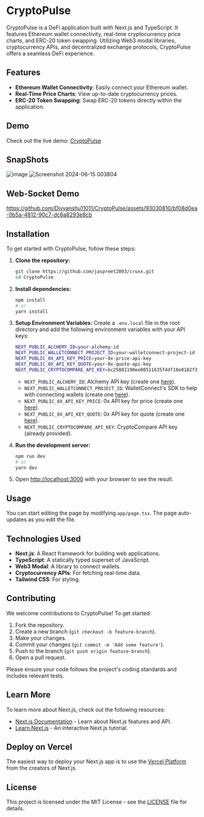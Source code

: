 # CryptoPulse

CryptoPulse is a DeFi application built with Next.js and TypeScript. It features Ethereum wallet connectivity, real-time cryptocurrency price charts, and ERC-20 token swapping. Utilizing Web3 modal libraries, cryptocurrency APIs, and decentralized exchange protocols, CryptoPulse offers a seamless DeFi experience.

## Features

- **Ethereum Wallet Connectivity**: Easily connect your Ethereum wallet.
- **Real-Time Price Charts**: View up-to-date cryptocurrency prices.
- **ERC-20 Token Swapping**: Swap ERC-20 tokens directly within the application.

## Demo

Check out the live demo: [CryptoPulse](https://crypto-pulse-mocha.vercel.app/)



## SnapShots
![image](https://github.com/Divyanshu11011/CryptoPulse/assets/93030810/75ba5503-a7b5-42f4-b7d5-3b85f3849814)
![Screenshot 2024-06-15 003804](https://github.com/Divyanshu11011/CryptoPulse/assets/93030810/4c0fb2de-0697-4057-9246-2f02841321bb)


## Web-Socket Demo


https://github.com/Divyanshu11011/CryptoPulse/assets/93030810/bf08d0ea-0b5a-4812-90c7-dc6a8293e8cb





## Installation

To get started with CryptoPulse, follow these steps:

1. **Clone the repository:**
    ```bash
    git clone https://github.com/jaspreet2003/cruxx.git
    cd CryptoPulse
    ```

2. **Install dependencies:**
    ```bash
    npm install
    # or
    yarn install
    ```

3. **Setup Environment Variables:**
    Create a `.env.local` file in the root directory and add the following environment variables with your API keys:

    ```bash
    NEXT_PUBLIC_ALCHEMY_ID=your-alchemy-id
    NEXT_PUBLIC_WALLETCONNECT_PROJECT_ID=your-walletconnect-project-id
    NEXT_PUBLIC_0X_API_KEY_PRICE=your-0x-price-api-key
    NEXT_PUBLIC_0X_API_KEY_QUOTE=your-0x-quote-api-key
    NEXT_PUBLIC_CRYPTOCOMPARE_API_KEY=bc25881190ee00511635f4df10e0182f366453e201978f93d9bdab5c48663abd
    ```

    - `NEXT_PUBLIC_ALCHEMY_ID`: Alchemy API key (create one [here](https://www.alchemy.com/)).
    - `NEXT_PUBLIC_WALLETCONNECT_PROJECT_ID`: WalletConnect's SDK to help with connecting wallets (create one [here](https://walletconnect.com/)).
    - `NEXT_PUBLIC_0X_API_KEY_PRICE`: 0x API key for price (create one [here](https://0x.org/)).
    - `NEXT_PUBLIC_0X_API_KEY_QUOTE`: 0x API key for quote (create one [here](https://0x.org/)).
    - `NEXT_PUBLIC_CRYPTOCOMPARE_API_KEY`: CryptoCompare API key (already provided).

4. **Run the development server:**
    ```bash
    npm run dev
    # or
    yarn dev
    ```

5. Open [http://localhost:3000](http://localhost:3000) with your browser to see the result.

## Usage

You can start editing the page by modifying `app/page.tsx`. The page auto-updates as you edit the file.

## Technologies Used

- **Next.js**: A React framework for building web applications.
- **TypeScript**: A statically typed superset of JavaScript.
- **Web3 Modal**: A library to connect wallets.
- **Cryptocurrency APIs**: For fetching real-time data.
- **Tailwind CSS**: For styling.

## Contributing

We welcome contributions to CryptoPulse! To get started:

1. Fork the repository.
2. Create a new branch (`git checkout -b feature-branch`).
3. Make your changes.
4. Commit your changes (`git commit -m 'Add some feature'`).
5. Push to the branch (`git push origin feature-branch`).
6. Open a pull request.

Please ensure your code follows the project's coding standards and includes relevant tests.

## Learn More

To learn more about Next.js, check out the following resources:

- [Next.js Documentation](https://nextjs.org/docs) - Learn about Next.js features and API.
- [Learn Next.js](https://nextjs.org/learn) - An interactive Next.js tutorial.

## Deploy on Vercel

The easiest way to deploy your Next.js app is to use the [Vercel Platform](https://vercel.com/) from the creators of Next.js.

## License

This project is licensed under the MIT License - see the [LICENSE](LICENSE) file for details.
